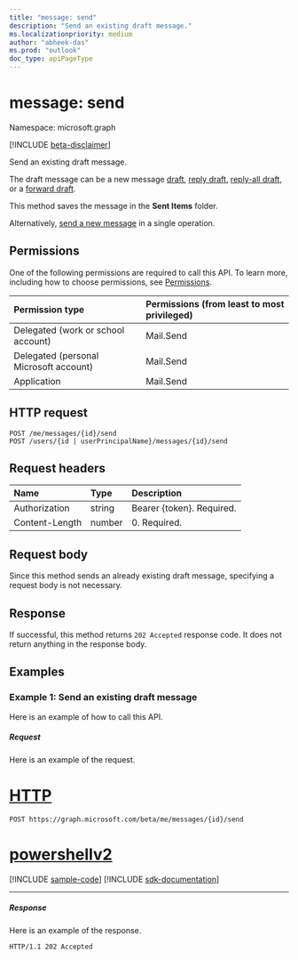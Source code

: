 ```yaml
---
title: "message: send"
description: "Send an existing draft message."
ms.localizationpriority: medium
author: "abheek-das"
ms.prod: "outlook"
doc_type: apiPageType
---
```


# message: send

Namespace: microsoft.graph

[!INCLUDE [beta-disclaimer](../../includes/beta-disclaimer.md)]

Send an existing draft message. 

The draft message can be a new message [draft](../api/user-post-messages.md), [reply draft](../api/message-createreply.md), [reply-all draft](../api/message-createreplyall.md), or a [forward draft](../api/message-createforward.md). 

This method saves the message in the **Sent Items** folder.

Alternatively, [send a new message](../api/user-sendmail.md) in a single operation.

## Permissions
One of the following permissions are required to call this API. To learn more, including how to choose permissions, see [Permissions](/graph/permissions-reference).

|Permission type      | Permissions (from least to most privileged)              |
|:--------------------|:---------------------------------------------------------|
|Delegated (work or school account) | Mail.Send    |
|Delegated (personal Microsoft account) | Mail.Send    |
|Application | Mail.Send |

## HTTP request

<!-- { "blockType": "ignored" } -->

```http
POST /me/messages/{id}/send
POST /users/{id | userPrincipalName}/messages/{id}/send
```

## Request headers

| Name       | Type | Description|
|:---------------|:--------|:----------|
| Authorization  | string  | Bearer {token}. Required. |
| Content-Length | number | 0. Required. |

## Request body
Since this method sends an already existing draft message, specifying a request body is not necessary.

## Response

If successful, this method returns `202 Accepted` response code. It does not return anything in the response body.

## Examples
### Example 1: Send an existing draft message

Here is an example of how to call this API.

##### Request

Here is an example of the request.

# [HTTP](#tab/http)
<!-- {
  "blockType": "request",
  "name": "message_send"
}-->

```http
POST https://graph.microsoft.com/beta/me/messages/{id}/send
```

# [powershellv2](#tab/powershellv2)
[!INCLUDE [sample-code](../includes/snippets/powershellv2/message-send-powershellv2-snippets.md)]
[!INCLUDE [sdk-documentation](../includes/snippets/snippets-sdk-documentation-link.md)]

---


##### Response

Here is an example of the response.

<!-- {
  "blockType": "response",
  "truncated": true
} -->

```http
HTTP/1.1 202 Accepted
```

<!-- uuid: 8fcb5dbc-d5aa-4681-8e31-b001d5168d79
2015-10-25 14:57:30 UTC -->
<!--
{
  "type": "#page.annotation",
  "description": "message: send",
  "keywords": "",
  "section": "documentation",
  "tocPath": "",
  "suppressions": [
  ]
}
-->
